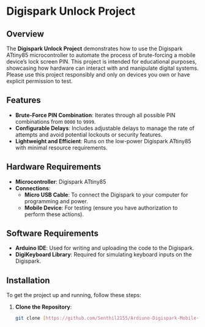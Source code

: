 # Digispark Unlock Project

## Overview

The **Digispark Unlock Project** demonstrates how to use the Digispark ATtiny85 microcontroller to automate the process of brute-forcing a mobile device’s lock screen PIN. This project is intended for educational purposes, showcasing how hardware can interact with and manipulate digital systems. Please use this project responsibly and only on devices you own or have explicit permission to test.

## Features

- **Brute-Force PIN Combination**: Iterates through all possible PIN combinations from `0000` to `9999`.
- **Configurable Delays**: Includes adjustable delays to manage the rate of attempts and avoid potential lockouts or security features.
- **Lightweight and Efficient**: Runs on the low-power Digispark ATtiny85 with minimal resource requirements.

## Hardware Requirements

- **Microcontroller**: Digispark ATtiny85
- **Connections**:
  - **Micro USB Cable**: To connect the Digispark to your computer for programming and power.
  - **Mobile Device**: For testing (ensure you have authorization to perform these actions).

## Software Requirements

- **Arduino IDE**: Used for writing and uploading the code to the Digispark.
- **DigiKeyboard Library**: Required for simulating keyboard inputs on the Digispark.

## Installation

To get the project up and running, follow these steps:

1. **Clone the Repository**:
   ```bash
   git clone [https://github.com/Senthil2155/Ardiuno-Digispark-Mobile-Pin-Unlock.git](https://github.com/Senthil21555)
